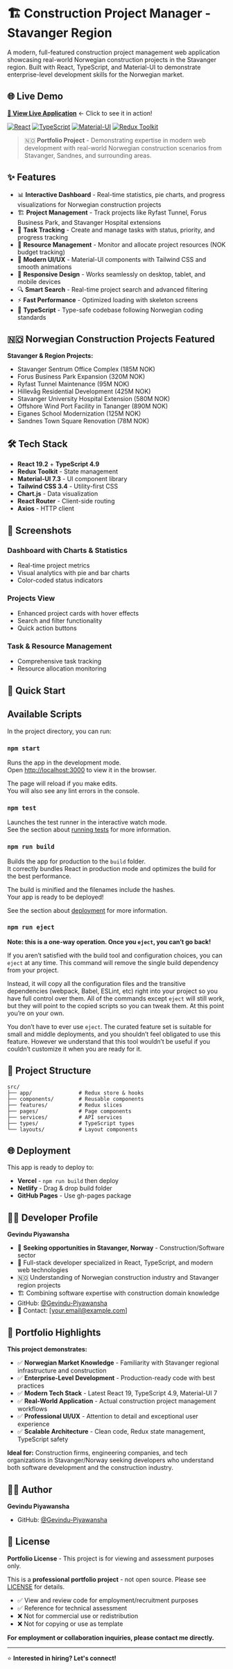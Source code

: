 # 🏗️ Construction Project Manager - Stavanger Region

A modern, full-featured construction project management web application showcasing real-world Norwegian construction projects in the Stavanger region. Built with React, TypeScript, and Material-UI to demonstrate enterprise-level development skills for the Norwegian market.

## 🌐 Live Demo
**[🚀 View Live Application](https://construction-project-manager-h2316c5je.vercel.app)** ← Click to see it in action!

[![React](https://img.shields.io/badge/React-19.2.0-blue.svg)](https://reactjs.org/)
[![TypeScript](https://img.shields.io/badge/TypeScript-4.9.5-blue.svg)](https://www.typescriptlang.org/)
[![Material-UI](https://img.shields.io/badge/Material--UI-7.3.4-blue.svg)](https://mui.com/)
[![Redux Toolkit](https://img.shields.io/badge/Redux_Toolkit-2.9.1-purple.svg)](https://redux-toolkit.js.org/)

> 🇳🇴 **Portfolio Project** - Demonstrating expertise in modern web development with real-world Norwegian construction scenarios from Stavanger, Sandnes, and surrounding areas.

## ✨ Features

- 📊 **Interactive Dashboard** - Real-time statistics, pie charts, and progress visualizations for Norwegian construction projects
- 🏗️ **Project Management** - Track projects like Ryfast Tunnel, Forus Business Park, and Stavanger Hospital extensions
- 📝 **Task Tracking** - Create and manage tasks with status, priority, and progress tracking
- 💼 **Resource Management** - Monitor and allocate project resources (NOK budget tracking)
- 🎨 **Modern UI/UX** - Material-UI components with Tailwind CSS and smooth animations
- 📱 **Responsive Design** - Works seamlessly on desktop, tablet, and mobile devices
- 🔍 **Smart Search** - Real-time project search and advanced filtering
- ⚡ **Fast Performance** - Optimized loading with skeleton screens
- 🎯 **TypeScript** - Type-safe codebase following Norwegian coding standards

## 🇳🇴 Norwegian Construction Projects Featured

**Stavanger & Region Projects:**
- Stavanger Sentrum Office Complex (185M NOK)
- Forus Business Park Expansion (320M NOK)
- Ryfast Tunnel Maintenance (95M NOK)
- Hillevåg Residential Development (425M NOK)
- Stavanger University Hospital Extension (580M NOK)
- Offshore Wind Port Facility in Tananger (890M NOK)
- Eiganes School Modernization (125M NOK)
- Sandnes Town Square Renovation (78M NOK)

## 🛠️ Tech Stack

- **React 19.2** + **TypeScript 4.9**
- **Redux Toolkit** - State management
- **Material-UI 7.3** - UI component library
- **Tailwind CSS 3.4** - Utility-first CSS
- **Chart.js** - Data visualization
- **React Router** - Client-side routing
- **Axios** - HTTP client

## 📸 Screenshots

### Dashboard with Charts & Statistics
- Real-time project metrics
- Visual analytics with pie and bar charts
- Color-coded status indicators

### Projects View
- Enhanced project cards with hover effects
- Search and filter functionality
- Quick action buttons

### Task & Resource Management
- Comprehensive task tracking
- Resource allocation monitoring

## 🚀 Quick Start

## Available Scripts

In the project directory, you can run:

### `npm start`

Runs the app in the development mode.\
Open [http://localhost:3000](http://localhost:3000) to view it in the browser.

The page will reload if you make edits.\
You will also see any lint errors in the console.

### `npm test`

Launches the test runner in the interactive watch mode.\
See the section about [running tests](https://facebook.github.io/create-react-app/docs/running-tests) for more information.

### `npm run build`

Builds the app for production to the `build` folder.\
It correctly bundles React in production mode and optimizes the build for the best performance.

The build is minified and the filenames include the hashes.\
Your app is ready to be deployed!

See the section about [deployment](https://facebook.github.io/create-react-app/docs/deployment) for more information.

### `npm run eject`

**Note: this is a one-way operation. Once you `eject`, you can’t go back!**

If you aren’t satisfied with the build tool and configuration choices, you can `eject` at any time. This command will remove the single build dependency from your project.

Instead, it will copy all the configuration files and the transitive dependencies (webpack, Babel, ESLint, etc) right into your project so you have full control over them. All of the commands except `eject` will still work, but they will point to the copied scripts so you can tweak them. At this point you’re on your own.

You don’t have to ever use `eject`. The curated feature set is suitable for small and middle deployments, and you shouldn’t feel obligated to use this feature. However we understand that this tool wouldn’t be useful if you couldn’t customize it when you are ready for it.

## 📁 Project Structure

```
src/
├── app/               # Redux store & hooks
├── components/        # Reusable components
├── features/          # Redux slices
├── pages/             # Page components
├── services/          # API services
├── types/             # TypeScript types
└── layouts/           # Layout components
```

## 🌐 Deployment

This app is ready to deploy to:
- **Vercel** - `npm run build` then deploy
- **Netlify** - Drag & drop build folder
- **GitHub Pages** - Use gh-pages package

## 👨‍💻 Developer Profile

**Gevindu Piyawansha**
- 🎯 **Seeking opportunities in Stavanger, Norway** - Construction/Software sector
- 💼 Full-stack developer specialized in React, TypeScript, and modern web technologies
- 🇳🇴 Understanding of Norwegian construction industry and Stavanger region projects
- 🏗️ Combining software expertise with construction domain knowledge
- GitHub: [@Gevindu-Piyawansha](https://github.com/Gevindu-Piyawansha)
- 📧 Contact: [your.email@example.com]

## 🎯 Portfolio Highlights

**This project demonstrates:**
- ✅ **Norwegian Market Knowledge** - Familiarity with Stavanger regional infrastructure and construction
- ✅ **Enterprise-Level Development** - Production-ready code with best practices
- ✅ **Modern Tech Stack** - Latest React 19, TypeScript 4.9, Material-UI 7
- ✅ **Real-World Application** - Actual construction project management workflows
- ✅ **Professional UI/UX** - Attention to detail and exceptional user experience
- ✅ **Scalable Architecture** - Clean code, Redux state management, TypeScript safety

**Ideal for:** Construction firms, engineering companies, and tech organizations in Stavanger/Norway seeking developers who understand both software development and the construction industry.

## 👨‍💻 Author

**Gevindu Piyawansha**
- GitHub: [@Gevindu-Piyawansha](https://github.com/Gevindu-Piyawansha)

## 📝 License

**Portfolio License** - This project is for viewing and assessment purposes only.

This is a **professional portfolio project** - not open source. Please see [LICENSE](LICENSE) for details.

- ✅ View and review code for employment/recruitment purposes
- ✅ Reference for technical assessment
- ❌ Not for commercial use or redistribution
- ❌ Not for copying or use as template

**For employment or collaboration inquiries, please contact me directly.**

---

⭐ **Interested in hiring? Let's connect!**
